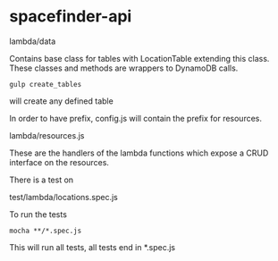 # spacefinder-api

lambda/data

Contains base class for tables with LocationTable extending this class. These classes and methods are wrappers to DynamoDB calls.

```
gulp create_tables
```
will create any defined table

In order to have prefix, config.js will contain the prefix for resources.

lambda/resources.js

These are the handlers of the lambda functions which expose a CRUD interface
on the resources.

There is a test on

test/lambda/locations.spec.js

To run the tests

```
mocha **/*.spec.js
```

This will run all tests, all tests end in *.spec.js
